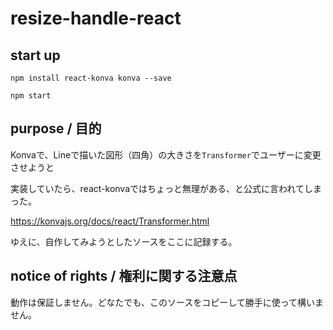# resize-handle-react

## start up

```npm install react-konva konva --save```

```npm start```

## purpose / 目的

Konvaで、Lineで描いた図形（四角）の大きさを```Transformer```でユーザーに変更させようと

実装していたら、react-konvaではちょっと無理がある、と公式に言われてしまった。

<https://konvajs.org/docs/react/Transformer.html>

ゆえに、自作してみようとしたソースをここに記録する。

## notice of rights / 権利に関する注意点

動作は保証しません。どなたでも、このソースをコピーして勝手に使って構いません。

